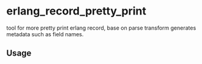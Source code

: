 # erlang_record_pretty_print
tool for more pretty print erlang record, base on parse transform generates metadata such as field names.

Usage
-----
